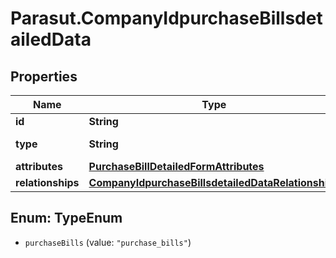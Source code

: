 # Parasut.CompanyIdpurchaseBillsdetailedData

## Properties
Name | Type | Description | Notes
------------ | ------------- | ------------- | -------------
**id** | **String** |  | [optional] 
**type** | **String** | Type of the resource | [optional] 
**attributes** | [**PurchaseBillDetailedFormAttributes**](PurchaseBillDetailedFormAttributes.md) |  | [optional] 
**relationships** | [**CompanyIdpurchaseBillsdetailedDataRelationships**](CompanyIdpurchaseBillsdetailedDataRelationships.md) |  | [optional] 


<a name="TypeEnum"></a>
## Enum: TypeEnum


* `purchaseBills` (value: `"purchase_bills"`)




